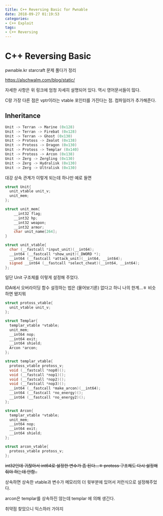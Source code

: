 ```yaml
---
title: C++ Reversing Basic for Pwnable
date: 2018-09-27 01:19:53
categories:
- C++ Exploit
tags:
- C++ Reversing
---
```


# C++ Reversing Basic



pwnable.kr starcraft 문제 풀다가 정리

https://alschwalm.com/blog/static/

자세한 사항은 위 링크에 엄청 자세히 설명되어 있다. 역시 영어문서들이 많다.

C랑 가장 다른 점은 vptr이라는 vtable 포인터를 가진다는 점. 컴파일러가 추가해준다.



## Inheritance

```c
Unit -> Terran -> Marine (0x128)
Unit -> Terran -> Firebat (0x128)
Unit -> Terran -> Ghost (0x130)
Unit -> Protoss -> Zealot (0x138)
Unit -> Protoss -> Dragon (0x130)
Unit -> Protoss -> Templar (0x140)
Unit -> Protoss -> Arcon (0x138)
Unit -> Zerg -> Zergling (0x130)
Unit -> Zerg -> Hydralisk (0x130)
Unit -> Zerg -> Ultralisk (0x130)
```

대강 상속 관계가 이렇게 되는데 하나만 예로 들면



```c
struct Unit{
  unit_vtable unit_v;
  unit_mem;
};

struct unit_mem{
    __int32 flag;
    __int32 hp;
    __int32 weapon;
    __int32 armor;
    char unit_name[264];
}

struct unit_vtable{
  char (__fastcall *input_unit)(__int64);
  __int64 (__fastcall *show_unit)(_DWORD *);
  __int64 (__fastcall *attack_unit)(__int64, __int64);
  signed __int64 (__fastcall *select_cheat)(__int64, __int64);
};
```

일단 Unit 구조체를 이렇게 설정해 주었다. 

IDA에서 오버라이딩 함수 설정하는 법은 (물어보기론) 없다고 하니 나의 한계...ㅎ 비슷하면 됐지뭐



```c
struct protoss_vtable{
  unit_vtable unit_v;
};

struct Templar{
  templar_vtable *vtable;
  unit_mem;
  __int64 nop;
  __int64 exit;
  __int64 shield;
  Arcon *arcon;
};

struct templar_vtable{
  protoss_vtable protoss_v;
  void (__fastcall *nop0)();
  void (__fastcall *nop1)();
  void (__fastcall *nop2)();
  void (__fastcall *nop3)();
  __int64 (__fastcall *make_arcon)(__int64);
  __int64 (__fastcall *no_energy)();
  __int64 (__fastcall *no_energy2)();
};

struct Arcon{
  templar_vtable *vtable;
  unit_mem;
  __int64 nop;
  __int64 exit;
  __int64 shield;
};

struct arcon_vtable{
  protoss_vtable protoss_v;
};

```

~~int32인데 귀찮아서 int64로 설정한 변수가 좀 된다...ㅎ protoss 구조체도 다시 설정해줘야 하는데 안함..~~

상속하면 상속한 vtable과 변수가 메모리의 더 윗부분에 있어서 저런식으로 설정해주었다. 

arcon은 templar를 상속하진 않는데 templar 에 의해 생긴다.



취약점 찾았으니 익스하러 가야지
